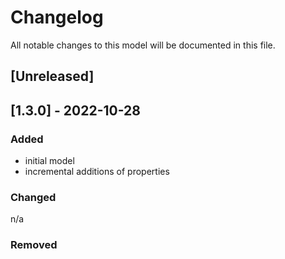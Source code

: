 # Changelog
All notable changes to this model will be documented in this file.

## [Unreleased]

## [1.3.0] - 2022-10-28
### Added
- initial model
- incremental additions of properties

### Changed
n/a

### Removed

